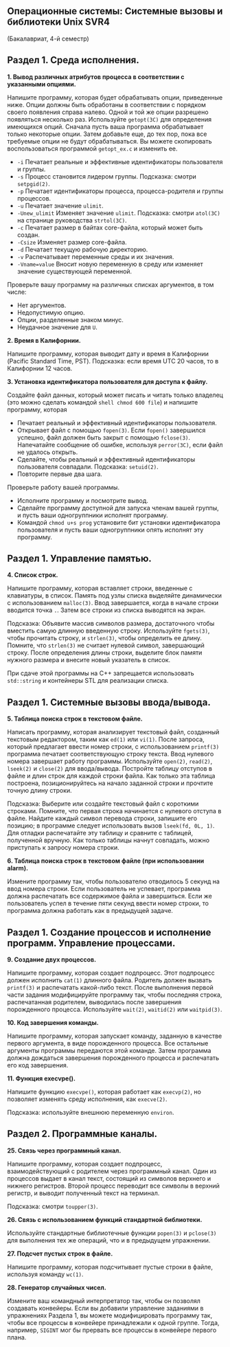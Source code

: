 ## Операционные системы: Системные вызовы и библиотеки Unix SVR4
(Бакалавриат, 4-й семестр)

## Раздел 1. Среда исполнения.

**1. Вывод различных атрибутов процесса в соответствии с указанными опциями.**  

Напишите программу, которая будет обрабатывать опции, приведенные ниже. Опции должны быть 
обработаны в соответствии с порядком своего появления справа налево. Одной и той же опции 
разрешено появляться несколько раз. Используйте `getopt(3C)` для определения имеющихся опций. 
Сначала пусть ваша программа обрабатывает только некоторые опции. Затем добавьте еще, до тех 
пор, пока все требуемые опции не будут обрабатываться. Вы можете скопировать воспользоваться 
программой `getopt_ex.c` и изменить ее.

- `-i`  Печатает реальные и эффективные идентификаторы пользователя и группы.
- `-s`  Процесс становится лидером группы. Подсказка: смотри `setpgid(2)`.
- `-p`  Печатает идентификаторы процесса, процесса-родителя и группы процессов.
- `-u`  Печатает значение `ulimit`.
- `-Unew_ulimit`  Изменяет значение `ulimit`. Подсказка: смотри `atol(3C)` на странице руководства `strtol(3C)`.
- `-c`  Печатает размер в байтах core-файла, который может быть создан.
- `-Csize`  Изменяет размер core-файла.
- `-d`  Печатает текущую рабочую директорию.
- `-v`  Распечатывает переменные среды и их значения.
- `-Vname=value`  Вносит новую переменную в среду или изменяет значение существующей переменной.
 
Проверьте вашу программу на различных списках аргументов, в том числе:
- Нет аргументов.
- Недопустимую опцию.
- Опции, разделенные знаком минус.
- Неудачное значение для `U`.

**2. Время в Калифорнии.**  

Напишите программу, которая выводит дату и время в Калифорнии (Pacific Standard Time, PST).
Подсказка: если время UTC 20 часов, то в Калифорнии 12 часов.

**3. Установка идентификатора пользователя для доступа к файлу.**  

Создайте файл данных, который может писать и читать только владелец (это можно сделать командой `shell chmod 600 file`) 
и напишите программу, которая
- Печатает реальный и эффективный идентификаторы пользователя.
- Открывает файл с помощью `fopen(3)`. Если `fopen()` завершился успешно, файл должен быть закрыт с помощью `fclose(3)`.
Напечатайте сообщение об ошибке, используя `perror(3C)`, если файл не удалось открыть.
- Сделайте, чтобы реальный и эффективный идентификаторы пользователя совпадали. Подсказка: `setuid(2)`.
- Повторите первые два шага.
 
Проверьте работу вашей программы.
- Исполните программу и посмотрите вывод.
- Сделайте программу доступной для запуска членам вашей группы, и пусть ваши одногруппники исполнят программу.
- Командой `chmod u+s prog` установите бит установки идентификатора пользователя и пусть ваши одногруппники опять исполнят эту программу.

## Раздел 1. Управление памятью.

**4. Список строк.**  

Напишите программу, которая вставляет строки, введенные с клавиатуры, в список. Память под узлы списка выделяйте динамически 
с использованием `malloc(3)`. Ввод завершается, когда в начале строки вводится точка `.`. Затем все строки из списка выводятся на экран.  

Подсказка: Объявите массив символов размера, достаточного чтобы вместить самую длинную введенную строку. 
Используйте `fgets(3)`, чтобы прочитать строку, и `strlen(3)`, чтобы определить ее длину. Помните, что `strlen(3)`
не считает нулевой символ, завершающий строку. После определения длины строки, выделите блок памяти нужного размера 
и внесите новый указатель в список.  

При сдаче этой программы на С++ запрещается использовать `std::string` и контейнеры STL для реализации списка. 

## Раздел 1. Системные вызовы ввода/вывода.

**5. Таблица поиска строк в текстовом файле.**  

Написать программу, которая анализирует текстовый файл, созданный текстовым редактором, таким как `ed(1)` или `vi(1)`. 
После запроса, который предлагает ввести номер строки, с использованием `printf(3)` программа печатает соответствующую строку текста. 
Ввод нулевого номера завершает работу программы. Используйте `open(2)`, `read(2)`, `lseek(2)` и `close(2)` для ввода/вывода. 
Постройте таблицу отступов в файле и длин строк для каждой строки файла. Как только эта таблица построена, 
позиционируйтесь на начало заданной строки и прочтите точную длину строки. 

Подсказка: Выберите или создайте текстовый файл с короткими строками. Помните, что первая строка начинается с нулевого отступа в файле. 
Найдите каждый символ перевода строки, запишите его позицию; в программе следует использовать вызов `lseek(fd, 0L, 1)`. 
Для отладки распечатайте эту таблицу и сравните с таблицей, полученной вручную. Как только таблицы начнут совпадать, 
можно приступать к запросу номера строки.

**6. Таблица поиска строк в текстовом файле (при использовании alarm).**  

Измените программу так, чтобы пользователю отводилось 5 секунд на ввод номера строки. 
Если пользователь не успевает, программа должна распечатать все содержимое файла и завершиться. Если же пользователь успел 
в течение пяти секунд ввести номер строки, то программа должна работать как в предыдущей задаче.

## Раздел 1. Создание пpоцессов и исполнение пpогpамм. Управление процессами.

**9. Создание двух процессов.**  

Напишите программу, которая создает подпроцесс. Этот подпроцесс должен исполнить `cat(1)` длинного файла. 
Родитель должен вызвать `printf(3)` и распечатать какой-либо текст. После выполнения первой части задания модифицируйте 
программу так, чтобы последняя строка, распечатанная родителем, выводилась после завершения порожденного процесса. 
Используйте `wait(2)`, `waitid(2)` или `waitpid(3)`.

**10. Код завершения команды.**  

Напишите программу, которая запускает команду, заданную в качестве первого аргумента, в виде порожденного процесса. 
Все остальные аргументы программы передаются этой команде. Затем программа должна дождаться завершения порожденного 
процесса и распечатать его код завершения.

**11. Функция execvpe().**  

Напишите функцию `execvpe()`, которая работает как `execvp(2)`, но позволяет изменять среду исполнения, как `execve(2)`.

Подсказка: используйте внешнюю переменную `environ`.

## Раздел 2. Программные каналы.

**25. Связь через программный канал.**  

Напишите программу, которая создает подпроцесс, взаимодействующий с родителем через программный канал. 
Один из процессов выдает в канал текст, состоящий из символов верхнего и нижнего регистров. Второй процесс переводит 
все символы в верхний регистр, и выводит полученный текст на терминал. 

Подсказка: смотри `toupper(3)`.

**26. Связь с использованием функций стандартной библиотеки.**  

Используйте стандартные библиотечные функции `popen(3)` и `pclose(3)` для выполнения тех же операций, что и в предыдущем упражнении.

**27. Подсчет пустых строк в файле.**  

Напишите программу, которая подсчитывает пустые строки в файле, используя команду `wc(1)`.

**28. Генератор случайных чисел.**  

Измените ваш командный интерпретатор так, чтобы он позволял создавать конвейеры. Если вы добавили управление заданиями в 
упражнениях Раздела 1, вы можете модифицировать программу так, чтобы все процессы в конвейере принадлежали к одной группе. 
Тогда, например, `SIGINT` мог бы прервать все процессы в конвейере первого плана.
